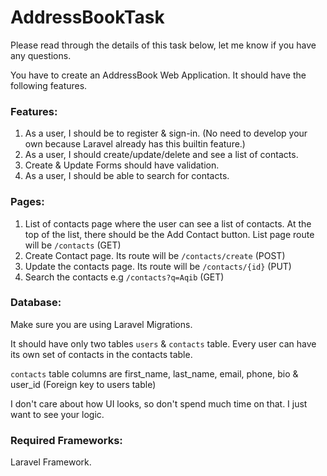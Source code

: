 # AddressBookTask

Please read through the details of this task below, let me know if you have any questions.

You have to create an AddressBook Web Application. It should have the following features.

### Features:

1. As a user, I should be to register & sign-in. (No need to develop your own because Laravel already has this builtin feature.)
2. As a user, I should create/update/delete and see a list of contacts.
3. Create & Update Forms should have validation.
4. As a user, I should be able to search for contacts.

### Pages:

1. List of contacts page where the user can see a list of contacts. At the top of the list, there should be the Add Contact button. List page route will be `/contacts` (GET)
2. Create Contact page. Its route will be `/contacts/create` (POST)
3. Update the contacts page. Its route will be `/contacts/{id}` (PUT)
4. Search the contacts e.g `/contacts?q=Aqib` (GET)


### Database:

Make sure you are using Laravel Migrations.

It should have only two tables `users` & `contacts` table. Every user can have its own set of contacts in the contacts table.

`contacts` table columns are first_name, last_name, email, phone, bio & user_id (Foreign  key to users table)

I don't care about how UI looks, so don't spend much time on that. I just want to see your logic.

### Required Frameworks:

Laravel Framework.
